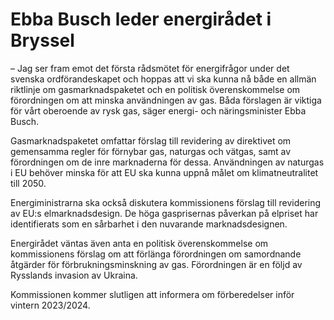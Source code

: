 # Ebba Busch leder energirådet i Bryssel

– ­Jag ser fram emot det första rådsmötet för energifrågor under det svenska ordförandeskapet och hoppas att vi ska kunna nå både en allmän riktlinje om gasmarknadspaketet och en politisk överenskommelse om förordningen om att minska användningen av gas. Båda förslagen är viktiga för vårt oberoende av rysk gas, säger energi- och näringsminister Ebba Busch.

Gasmarknadspaketet omfattar förslag till revidering av direktivet om gemensamma regler för förnybar gas, naturgas och vätgas, samt av förordningen om de inre marknaderna för dessa. Användningen av naturgas i EU behöver minska för att EU ska kunna uppnå målet om klimatneutralitet till 2050.

Energiministrarna ska också diskutera kommissionens förslag till revidering av EU:s elmarknadsdesign. De höga gasprisernas påverkan på elpriset har identifierats som en sårbarhet i den nuvarande marknadsdesignen.

Energirådet väntas även anta en politisk överenskommelse om kommissionens förslag om att förlänga förordningen om samordnande åtgärder för förbrukningsminskning av gas. Förordningen är en följd av Rysslands invasion av Ukraina.

Kommissionen kommer slutligen att informera om förberedelser inför vintern 2023/2024.
